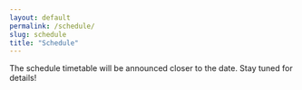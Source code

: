 ```yaml
---
layout: default
permalink: /schedule/
slug: schedule
title: "Schedule"
---
```


The schedule timetable will be announced closer to the date. Stay tuned for details! 
